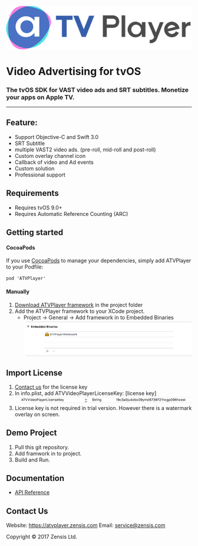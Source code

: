 ![alt text][logo]

# Video Advertising for tvOS
### The tvOS SDK for VAST video ads and SRT subtitles. Monetize your apps on Apple TV.
***
## Feature:
- Support Objective-C and Swift 3.0
- SRT Subtitle
- multiple VAST2 video ads. (pre-roll, mid-roll and post-roll)
- Custom overlay channel icon
- Callback of video and Ad events
- Custom solution
- Professional support

## Requirements
- Requires tvOS 9.0+
- Requires Automatic Reference Counting (ARC)

## Getting started
#### CocoaPods
If you use [CocoaPods] to manage your dependencies, simply add ATVPlayer to your Podfile:
```
pod 'ATVPlayer'
```
#### Manually
1. [Download ATVPlayer framework] in the project folder
2. Add the ATVPlayer framework to your XCode project. 
   * Project -> General -> Add framework in to Embedded Binaries
![alt text][setup]

## Import License
1. [Contact us] for the license key
2. In info.plist, add ATVVideoPlayerLicenseKey: [license key]
![alt text][license]
3. License key is not required in trial version. However there is a watermark overlay on screen.

## Demo Project
1. Pull this git repository. 
2. Add framwork in to project.
4. Build and Run.

## Documentation
* [API Reference] 

## Contact Us
Website: https://atvplayer.zensis.com
Email: service@zensis.com

Copyright :copyright: 2017 Zensis Ltd.

[API Reference]: http://atvplayer.zensis.com/doc/index.html
[CocoaPods]: https://cocoapods.org/
[Contact us]:https://atvplayer.zensis.com/contact-us.html
[logo]: assets/logo_light.png
[setup]: assets/setup.png
[license]: assets/license.png
[Download ATVPlayer framework]: https://atvplayer.zensis.com/atvplayer_sdk.zip

